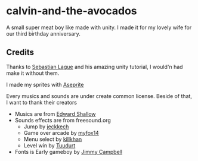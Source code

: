 # calvin-and-the-avocados
A small super meat boy like made with unity. I made it for my lovely wife for our third birthday anniversary.

## Credits

Thanks to [Sebastian Lague](https://www.youtube.com/channel/UCmtyQOKKmrMVaKuRXz02jbQ) and his amazing unity tutorial, I would'n had make it without them.

I made my sprites with [Aseprite](https://www.aseprite.org/)

Every musics and sounds are under create common license. Beside of that, I want to thank their creators

* Musics are from [Edward Shallow](http://freemusicarchive.org/music/Edward_Shallow/) 
* Sounds effects are from freesound.org
  * Jump by [jeckkech](http://freesound.org/people/jeckkech/)
  * Game over arcade by [myfox14](http://freesound.org/people/myfox14/)
  * Menu select by [killkhan](http://freesound.org/people/killkhan/)
  * Level win by [Tuudurt](https://freesound.org/people/Tuudurt/sounds/258142/)
* Fonts is Early gameboy by [Jimmy Campbell](http://www.dafont.com/fr/early-gameboy.font)

